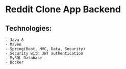 # Reddit Clone App Backend

## Technologies: 
    - Java 8
    - Maven 
    - Spring(Boot, MVC, Data, Security)
    - Security with JWT authentication
    - MySQL Database
    - Docker
